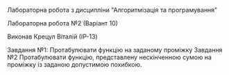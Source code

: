 Лабораторна робота з дисципліни "Алгоритмізація та програмування"

Лабораторна робота №2 (Варіант 10)

Виконав Крецул Віталій (ІP-13)

Завдання №1: Протабулювати функцію на заданому проміжку Завдання №2 Протабулювати функцію, представлену нескінченною сумою на проміжку із заданою допустимою похибкою.
